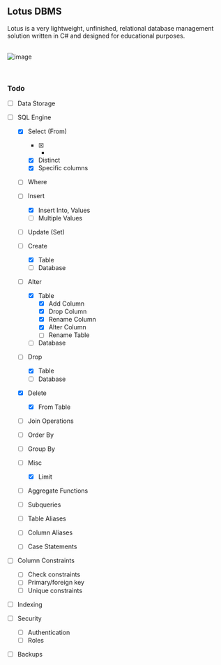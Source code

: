 ## Lotus DBMS

Lotus is a very lightweight, unfinished, relational database management solution written in C# and designed for educational purposes.
<br/>
<br/>

![image](https://github.com/user-attachments/assets/69f5dd27-880c-4637-9dfd-dc87fc57938d)


<br/>

### Todo
- [ ] Data Storage
- [ ] SQL Engine
      
  - [x] Select (From)
    - [x] *
    - [x] Distinct
    - [x] Specific columns
  - [ ] Where 
          
  - [ ] Insert 
    - [x] Insert Into, Values
    - [ ] Multiple Values
  
  - [ ] Update (Set) 
     
  - [ ] Create
    - [x] Table
    - [ ] Database
       
  - [ ] Alter
    - [x] Table
      - [x] Add Column
      - [x] Drop Column
      - [x] Rename Column
      - [x] Alter Column
      - [ ] Rename Table
    - [ ] Database
     
  - [ ] Drop
    - [x] Table
    - [ ] Database
       
  - [x] Delete
    - [x] From Table
  
  - [ ] Join Operations
  - [ ] Order By
  - [ ] Group By
                  
  - [ ] Misc
    - [x] Limit
       
  - [ ] Aggregate Functions
  - [ ] Subqueries
  - [ ] Table Aliases
  - [ ] Column Aliases
  - [ ] Case Statements
      
- [ ] Column Constraints
  - [ ] Check constraints
  - [ ] Primary/foreign key
  - [ ] Unique constraints
- [ ] Indexing
- [ ] Security
  - [ ] Authentication
  - [ ] Roles
- [ ] Backups
